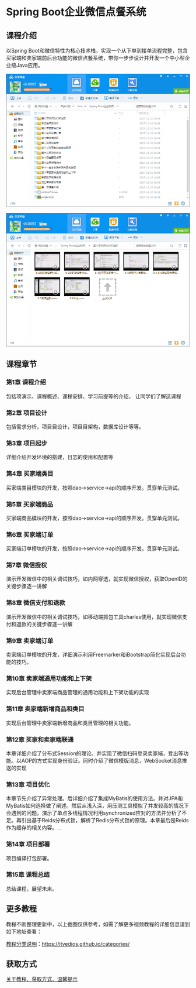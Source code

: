 # Spring Boot企业微信点餐系统

## 课程介绍

以Spring Boot和微信特性为核心技术栈，实现一个从下单到接单流程完整，包含买家端和卖家端前后台功能的微信点餐系统，带你一步步设计并开发一个中小型企业级Java应用。

![](img/SpringBoot企业微信点餐系统1.png)

<!--more-->

![](img/SpringBoot企业微信点餐系统2.png)

## 课程章节

### 第1章 课程介绍

包括项演示、课程概述、课程安排、学习前提等的介绍， 让同学们了解这课程

### 第2章 项目设计

包括需求分析，项⽬目设计，项⽬目架构，数据库设计等等。

### 第3章 项目起步

详细介绍开发环境的搭建，日志的使用和配置等

### 第4章 买家端类目

买家端类目模块的开发，按照dao->service->api的顺序开发。贯穿单元测试。

### 第5章 买家端商品

买家端商品模块的开发，按照dao->service->api的顺序开发。贯穿单元测试。

### 第6章 买家端订单

买家端订单模块的开发，按照dao->service->api的顺序开发。贯穿单元测试。

### 第7章 微信授权

演示开发微信中的相关调试技巧，如内网穿透，就实现微信授权，获取OpenID的关键步骤逐一讲解

### 第8章 微信支付和退款

演示开发微信中的相关调试技巧，如移动端抓包工具charles使用，就实现微信支付和退款的关键步骤逐一讲解

### 第9章 卖家端订单

卖家端订单模块的开发，详细演示利用Freemarker和iBootstrap简化实现后台功能的技巧。

### 第10章 卖家端通用功能和上下架

实现后台管理中卖家端商品管理的通用功能和上下架功能的实现

### 第11章 卖家端新增商品和类目

实现后台管理中卖家端新增商品和类目管理的相关功能。

### 第12章 买家和卖家端联通

本章详细介绍了分布式Session的理论。并实现了微信扫码登录卖家端，登出等功能。以AOP的方式实现身份验证。同时介绍了微信模版消息，WebSocket消息推送的实现

### 第13章 项目优化

本章节先介绍了异常处理。后详细介绍了集成MyBatis的使用方法。并对JPA和MyBatis如何选择做了阐述。然后从浅入深，用压测工具模拟了并发较高的情况下会遇到的问题。演示了单点多线程情况利用synchronized应对的方法并分析了不足。再引出基于Reids分布式锁，解析了Redis分布式锁的原理。本章最后是Reids作为缓存的相关内容。...

### 第14章 项目部署

项目编译打包部署。

### 第15章 课程总结

总结课程，展望未来。

## 更多教程

教程不断整理更新中，以上截图仅供参考，如需了解更多视频教程的详细信息请到如下地址查看：

[教程分类说明](https://itvedios.github.io/categories/)：<https://itvedios.github.io/categories/>

## 获取方式

[关于教程、获取方式、温馨提示](https://itvedios.github.io/about/)
